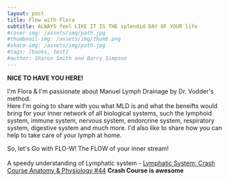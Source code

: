```yaml
---
layout: post
title: Flow with Flora
subtitle: ALWAYS feel LIKE IT IS THE splendid DAY OF YOUR life
#cover-img: /assets/img/path.jpg
#thumbnail-img: /assets/img/thumb.png
#share-img: /assets/img/path.jpg
#tags: [books, test]
#author: Sharon Smith and Barry Simpson
---
```


**NICE TO HAVE YOU HERE!** 

I'm Flora & I'm passionate about Manuel Lymph Drainage by Dr. Vodder's method. 
<br>
Here I'm going to share with you what MLD is and what the beneifts would bring for your inner network of all biological systems, such the lymphoid system, immune system, nervous system, endorcrine system, respiratory system, digestive system and much more. 
I'd also like to share how you can help to take care of your lymph at home. 

So, let's Go with FLO-W!
The FLOW of your inner stream!
<br>
<br>
A speedy understanding of Lymphatic system - [Lymphatic System: Crash Course Anatomy & Physiology #44](https://www.youtube.com/watch?v=I7orwMgTQ5I&t=6s) 
**Crash Course is awesome**

